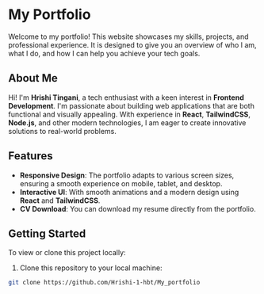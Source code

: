 # My Portfolio

Welcome to my portfolio! This website showcases my skills, projects, and professional experience. It is designed to give you an overview of who I am, what I do, and how I can help you achieve your tech goals.

## About Me

Hi! I'm **Hrishi Tingani**, a tech enthusiast with a keen interest in **Frontend Development**. I'm passionate about building web applications that are both functional and visually appealing. With experience in **React**, **TailwindCSS**, **Node.js**, and other modern technologies, I am eager to create innovative solutions to real-world problems.


## Features

- **Responsive Design**: The portfolio adapts to various screen sizes, ensuring a smooth experience on mobile, tablet, and desktop.
- **Interactive UI**: With smooth animations and a modern design using **React** and **TailwindCSS**.
- **CV Download**: You can download my resume directly from the portfolio.



## Getting Started

To view or clone this project locally:

1. Clone this repository to your local machine:

```bash
git clone https://github.com/Hrishi-1-hbt/My_portfolio
